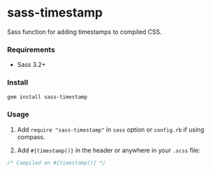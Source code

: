 # sass-timestamp
Sass function for adding timestamps to compiled CSS.

### Requirements
- Sass 3.2+

### Install
```sh
gem install sass-timestamp
```

### Usage
1. Add `require "sass-timestamp"` in `sass` option or `config.rb` if using compass.

2. Add `#{timestamp()}` in the header or anywhere in your `.scss` file:

```scss
/* Compiled on #{timestamp()} */
``` 
